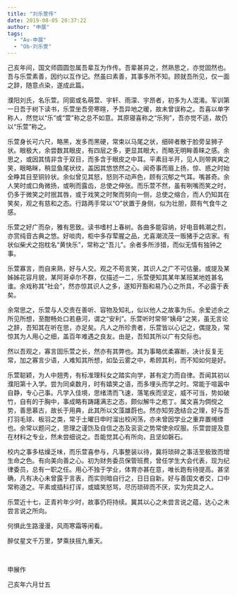 ```yaml
---
title: "刘乐萱传"
date: 2019-08-05 20:37:22
author: "申展"
tags: 
  - "Au-申展"
  - "Ob-刘乐萱"
---
```


<p>己亥年间，国文师圆圆忽属吾辈互为作传。吾辈甚异之，然熟思之，亦觉固然也。吾与乐萱素善，因约以互作记。然虽曰素善，其事多所不知。顾就吾所见，仅一面之辞，随意点染，遂成此篇。</p>
<p>濮阳刘氏，名乐萱。同窗或名萌萱、宇轩、雨濛、宇昂者，初多为人混淆。军训第一日吾于树下读书，乐萱坐吾旁寒暄，予吾异地之暖，故未曾误称之。吾喜以单字称人，然觉以&ldquo;乐&rdquo;或&ldquo;萱&rdquo;称之总不如意。其原寝喜称之&ldquo;乐狗&rdquo;，吾亦觉不适，故仍以&ldquo;乐萱&rdquo;称之。</p>
<p>乐萱身长可六尺，略黑，发多而黑硬，常束以马尾之状，细碎者散于脸旁呈狮子状。眼极大，余尝数其眼皮，有四层之多，更显其眼大，而略无明眸善睐之感。余思之，或因其情非含于双目，而多含于眼皮之中耳。平素目半开，见人则带爽爽之笑，眼略眯，稍显鱼尾状纹，盖因其悠悠然之心。闻奇事而眉上扬，惊、惑之时始全睁其目至铜铃状。余似曾见其怒，怒则不动声色，顾有沉郁之气耳。嘴甚奇。余人笑时或口角微扬，或咧而露齿，总使之伸张。而乐萱不然，虽有咧嘴而笑之时，仍多于微笑之时抿其唇，或于戏笑之时聚而努向一侧，总使之缩合，而人仍知其在笑矣，观之有慈和之态。行路两手常以&ldquo;O&rdquo;状置于身侧，似为壮胆，颇有气食牛之感。</p>
<p>乐萱之好广而杂，雅有思致。读书嗜村上春树。各曲多能容纳，好电音韩潮之烈，亦赏纯音古典之悠。好啖肉，柜中多存荤腥之品，尤喜潮流茂一贩猪手之店家。有状似柴犬之抱枕名&ldquo;黄快乐&rdquo;，常称之&ldquo;吾儿&rdquo;。余者多所涉猎，而似无情有独钟之事。</p>
<p>乐萱寡言，而自来熟，好与人交。观之不苟言笑，其识人之广不可估量。或提及某姊姊花容月貌，某阿哥卓尔不群，仅描述一二，乐萱便知其某年某班某地姓甚名谁。余戏称其&ldquo;社会&rdquo;，然亦惊其识人之多，遂知开豁和易乃心之所具，不必露于表矣。</p>
<p>余常思之，乐萱与人交贵在善听、容物及知礼，似以他人之故事为乐。余爱述余之所见所想，至酣畅处口若悬河，谓之&ldquo;安利&rdquo;。乐萱听时常带&ldquo;姨母&rdquo;之笑，虽无言论之辞，吾知其在听在思，亦足矣。凡人之所珍贵者，乐萱皆以心记之，偶提及，常惊其为人用心之细，盖百年难遇之良友。由是，吾知其所以广有交际也。</p>
<p>然以吾观之，寡言固乐萱之长，然亦有其弊也。其为事略优柔寡断，决计反复无常，加之寡言少语，人难知其所想，如坠云雾之中，希顾其利，而不知如何是好。</p>
<p>乐萱聪颖，为人中翘秀，有标准理科女之踏实向学，甚有定力而自律。吾闻其初以濮阳第十入学。尝为同桌数月，时有嬉笑之语，而多埋头而学之时。常能于喧嚣中自静，专心己事。凡学入佳境，思绪清而飞速，落笔疾而坚定，威不可当，势如破竹，自有的于胸中，事成略有踌躇满志之态，颇似解牛之庖丁。属文喜为倜傥之势，善思慕古，故长于用典，此其所以文藻雄蔚也。然亦知劳逸结合之理，好与吾打羽毛球、板羽之类，常于土曜日申时溜出校闲荡，亦未曾因学业之重弃置缃缥也。余常以题问之，思理之谨饬及自信之态及衮衮之势常使余叹服。乐萱尝提及意在材料之专业，然未尝细说之。吾能觉其心有所向，且坚如磐石。</p>
<p>校内之事多枯燥乏味，而乐萱喜参与，凡事整装以待，冀将琐碎之事活至极致而增生命之色。有向美向善之心。初为财务委员保管班费，曾任学生大会代表，现为纪律委员，总有一职之任。用心不独于学业，体育亦甚在意，唯长跑有待提高。甚坚确，凡有决心未曾露于言表，而实则暗自行之，日日自新。好与善国文者交，口中常称道之。平素或插科打诨，或嬉笑怒骂，尽历琐碎而不厌，实为完具之人。</p>
<p>乐萱近十七，正青衿年少时，故事仍将持续。冀其以心之未尝言说之蕴，达心之未尝言说之所向。</p>
<p>何惧此生路漫漫，风雨寒霜等闲看。</p>
<p>醉仗星文千万里，梦乘扶摇九重天。</p>
<p>&nbsp;</p>
<p>申展作</p>
<p>己亥年六月廿五</p>
